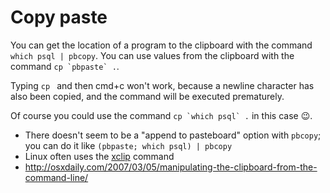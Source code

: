 Copy paste
==========

You can get the location of a program to the clipboard with the command `which psql | pbcopy`. You can use values from the clipboard with the command ``cp `pbpaste` .``. 

Typing `cp ` and then <key>cmd+c</key> won't work, because a newline character has also been copied, and the command will be executed prematurely. 

Of course you could use the command ``cp `which psql` .`` in this case 😉.

* There doesn't seem to be a "append to pasteboard" option with `pbcopy`; you can do it like `(pbpaste; which psql) | pbcopy`
* Linux often uses the [xclip](http://tedhagos.com/linux/clipboard-copy-paste-terminal.html) command
* <http://osxdaily.com/2007/03/05/manipulating-the-clipboard-from-the-command-line/>
